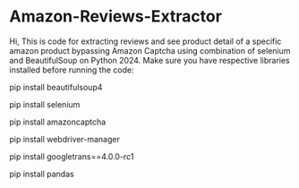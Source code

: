 # Amazon-Reviews-Extractor
 Hi, This is code for extracting reviews and see product detail of a specific amazon product bypassing Amazon Captcha using combination of selenium and BeautifulSoup on Python 2024. Make sure you have respective libraries installed before running the code:

pip install beautifulsoup4

pip install selenium

pip install amazoncaptcha

pip install webdriver-manager

pip install googletrans==4.0.0-rc1

pip install pandas
